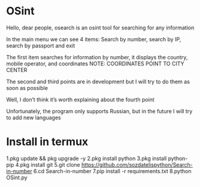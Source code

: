 # OSint

Hello, dear people, osearch is an osint tool for searching for any information

In the main menu we can see 4 items: Search by number, search by IP, search by passport and exit

The first item searches for information by number, it displays the country, mobile operator, and coordinates NOTE: COORDINATES POINT TO CITY CENTER

The second and third points are in development but I will try to do them as soon as possible

Well, I don’t think it’s worth explaining about the fourth point

Unfortunately, the program only supports Russian, but in the future I will try to add new languages

# Install in termux
1.pkg update && pkg upgrade -y
2.pkg install python
3.pkg install python-pip
4.pkg install git
5.git clone https://github.com/sozdatelispython/Search-in-number
6.cd Search-in-number
7.pip install -r requirements.txt
8.python OSint.py
